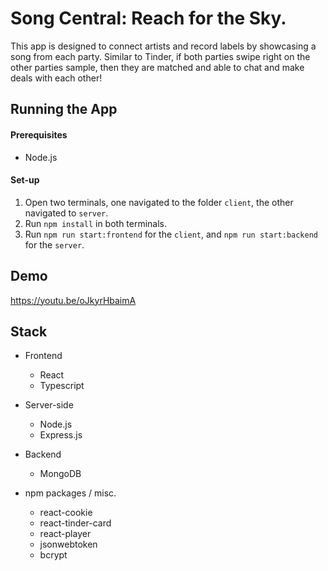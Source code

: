 # Song Central: Reach for the Sky.
This app is designed to connect artists and record labels by showcasing a song from each party. Similar to Tinder, if both parties swipe right on the other parties sample, then they are matched and able to chat and make deals with each other!

## Running the App

#### Prerequisites
* Node.js

#### Set-up
1. Open two terminals, one navigated to the folder `client`, the other navigated to `server`.
2. Run `npm install` in both terminals.
3. Run `npm run start:frontend` for the `client`, and `npm run start:backend` for the `server`. 

## Demo
https://youtu.be/oJkyrHbaimA

## Stack 
* Frontend
  * React
  * Typescript

* Server-side
  * Node.js
  * Express.js
* Backend
  * MongoDB
* npm packages / misc.
  * react-cookie
  * react-tinder-card
  * react-player  
  * jsonwebtoken
  * bcrypt




